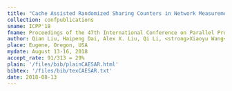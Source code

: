```yaml
---
title: "Cache Assisted Randomized Sharing Counters in Network Measurement"
collection: confpublications
sname: ICPP'18
fname: Proceedings of the 47th International Conference on Parallel Processing (ICPP)
author: Qian Liu, Haipeng Dai, Alex X. Liu, Qi Li, <strong>Xiaoyu Wang</strong>, and Jiaqi Zheng
place: Eugene, Oregon, USA
mydate: August 13-16, 2018
accept_rate: 91/313 = 29%
plain: '/files/bib/plainCAESAR.html'
bibtex: '/files/bib/texCAESAR.txt'
date: 2018-08-13
---
```


<!--paperurl: 'http://academicpages.github.io/files/paper1.pdf'-->